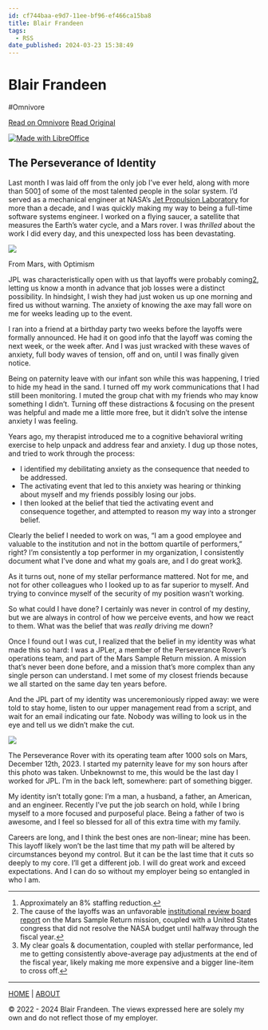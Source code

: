 ```yaml
---
id: cf744baa-e9d7-11ee-bf96-ef466ca15ba8
title: Blair Frandeen
tags:
  - RSS
date_published: 2024-03-23 15:38:49
---
```


# Blair Frandeen
#Omnivore

[Read on Omnivore](https://omnivore.app/me/blair-frandeen-18e70608fb1)
[Read Original](https://datum-b.com/blog/the_perseverance_of_identity)



[ ![Made with LibreOffice](https:&#x2F;&#x2F;proxy-prod.omnivore-image-cache.app&#x2F;0x75,sq5yoWT5T9cOk2-mynazmdR8nsEOvQAkg9ECalrpVrl4&#x2F;https:&#x2F;&#x2F;datum-b.com&#x2F;static&#x2F;bflogo.png) ](https:&#x2F;&#x2F;datum-b.com&#x2F;index.html)

## The Perseverance of Identity

Last month I was laid off from the only job I’ve ever held, along with more than 500[1](#fn1) of some of the most talented people in the solar system. I’d served as a mechanical engineer at NASA’s [Jet Propulsion Laboratory](https:&#x2F;&#x2F;jpl.nasa.gov&#x2F;) for more than a decade, and I was quickly making my way to being a full-time software systems engineer. I worked on a flying saucer, a satellite that measures the Earth’s water cycle, and a Mars rover. I was _thrilled_ about the work I did every day, and this unexpected loss has been devastating.

[![](https:&#x2F;&#x2F;proxy-prod.omnivore-image-cache.app&#x2F;0x0,sdZrgmdLZlI3ELMrjQKUkhCfuIUPioEWuoM-IavjVGa8&#x2F;https:&#x2F;&#x2F;datum-b.com&#x2F;static&#x2F;post_images&#x2F;optimism_reduced.jpg)](https:&#x2F;&#x2F;datum-b.com&#x2F;static&#x2F;post%5Fimages&#x2F;optimism.jpg)

From Mars, with Optimism

JPL was characteristically open with us that layoffs were probably coming[2](#fn2), letting us know a month in advance that job losses were a distinct possibility. In hindsight, I wish they had just woken us up one morning and fired us without warning. The anxiety of knowing the axe may fall wore on me for weeks leading up to the event.

I ran into a friend at a birthday party two weeks before the layoffs were formally announced. He had it on good info that the layoff was coming the next week, or the week after. And I was just wracked with these waves of anxiety, full body waves of tension, off and on, until I was finally given notice.

Being on paternity leave with our infant son while this was happening, I tried to hide my head in the sand. I turned off my work communications that I had still been monitoring. I muted the group chat with my friends who may know something I didn’t. Turning off these distractions &amp; focusing on the present was helpful and made me a little more free, but it didn’t solve the intense anxiety I was feeling.

Years ago, my therapist introduced me to a cognitive behavioral writing exercise to help unpack and address fear and anxiety. I dug up those notes, and tried to work through the process:

* I identified my debilitating anxiety as the consequence that needed to be addressed.
* The activating event that led to this anxiety was hearing or thinking about myself and my friends possibly losing our jobs.
* I then looked at the belief that tied the activating event and consequence together, and attempted to reason my way into a stronger belief.

Clearly the belief I needed to work on was, “I am a good employee and valuable to the institution and not in the bottom quartile of performers,” right? I’m consistently a top performer in my organization, I consistently document what I’ve done and what my goals are, and I do great work[3](#fn3).

As it turns out, none of my stellar performance mattered. Not for me, and not for other colleagues who I looked up to as far superior to myself. And trying to convince myself of the security of my position wasn’t working.

So what could I have done? I certainly was never in control of my destiny, but we are always in control of how we perceive events, and how we react to them. What was the belief that was _really_ driving me down?

Once I found out I was cut, I realized that the belief in my identity was what made this so hard: I was a JPLer, a member of the Perseverance Rover’s operations team, and part of the Mars Sample Return mission. A mission that’s never been done before, and a mission that’s more complex than any single person can understand. I met some of my closest friends because we all started on the same day ten years before.

And the JPL part of my identity was unceremoniously ripped away: we were told to stay home, listen to our upper management read from a script, and wait for an email indicating our fate. Nobody was willing to look us in the eye and tell us we didn’t make the cut.

[![](https:&#x2F;&#x2F;proxy-prod.omnivore-image-cache.app&#x2F;0x0,smCjRlljyh9ErPVzFoFapXavZlf-zgkNfKG8THpeIKJQ&#x2F;https:&#x2F;&#x2F;datum-b.com&#x2F;static&#x2F;post_images&#x2F;sol1000_reduced.jpg)](https:&#x2F;&#x2F;datum-b.com&#x2F;static&#x2F;post%5Fimages&#x2F;sol1000.jpg)

The Perseverance Rover with its operating team after 1000 sols on Mars, December 12th, 2023\. I started my paternity leave for my son hours after this photo was taken. Unbeknownst to me, this would be the last day I worked for JPL. I’m in the back left, somewhere: part of something bigger.

My identity isn’t totally gone: I’m a man, a husband, a father, an American, and an engineer. Recently I’ve put the job search on hold, while I bring myself to a more focused and purposeful place. Being a father of two is awesome, and I feel so blessed for all of this extra time with my family.

Careers are long, and I think the best ones are non-linear; mine has been. This layoff likely won’t be the last time that my path will be altered by circumstances beyond my control. But it can be the last time that it cuts so deeply to my core. I’ll get a different job. I will do great work and exceed expectations. And I can do so without my employer being so entangled in who I am.

---

1. Approximately an 8% staffing reduction.[↩︎](#fnref1)
2. The cause of the layoffs was an unfavorable [institutional review board report](https:&#x2F;&#x2F;www.nasa.gov&#x2F;wp-content&#x2F;uploads&#x2F;2023&#x2F;09&#x2F;msr-irb-report-final-copy-v3.pdf) on the Mars Sample Return mission, coupled with a United States congress that did not resolve the NASA budget until halfway through the fiscal year.[↩︎](#fnref2)
3. My clear goals &amp; documentation, coupled with stellar performance, led me to getting consistently above-average pay adjustments at the end of the fiscal year, likely making me more expensive and a bigger line-item to cross off.[↩︎](#fnref3)

---

[HOME](https:&#x2F;&#x2F;datum-b.com&#x2F;index.html) | [ABOUT](https:&#x2F;&#x2F;datum-b.com&#x2F;about)

[ ](mailto:thoughts@datum-b.com)

© 2022 - 2024 Blair Frandeen. The views expressed here are solely my own and do not reflect those of my employer.